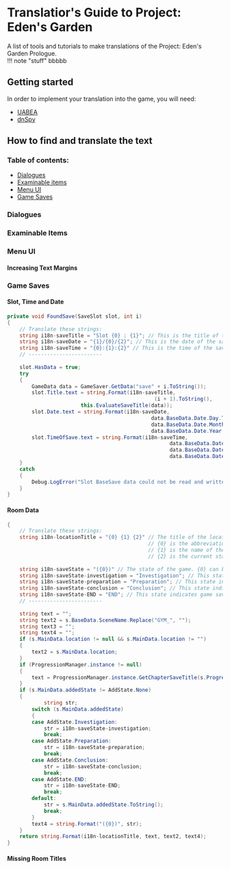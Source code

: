 # Translatior's Guide to Project: Eden's Garden
A list of tools and tutorials to make translations of the Project: Eden's Garden Prologue.  
!!! note "stuff"
bbbbb  

## Getting started
In order to implement your translation into the game, you will need:
* [UABEA](https://github.com/nesrak1/UABEA/releases/tag/v6)
* [dnSpy](https://github.com/dnSpy/dnSpy/releases/tag/v6.1.8)

## How to find and translate the text
### Table of contents:
* [Dialogues](#dialogues)
* [Examinable items](#examinable-items)
* [Menu UI](#menu-ui)
* [Game Saves](#game-saves)
### Dialogues
### Examinable Items
### Menu UI
#### Increasing Text Margins
### Game Saves
#### Slot, Time and Date
```csharp
private void FoundSave(SaveSlot slot, int i)
{
	// Translate these strings:
	string i18n-saveTitle = "Slot {0} : {1}"; // This is the title of the save. {0} is the slot number. {1} is the chapter and location.
	string i18n-saveDate = "{1}/{0}/{2}"; // This is the date of the save. {0} = day, {1} = month, {2} = year.
	string i18n-saveTime = "{0}:{1}:{2}" // This is the time of the save. {0} = hours, {1} = minutes, {2} = seconds.
	// ------------------------
	
	slot.HasData = true;
	try
	{
		GameData data = GameSaver.GetData("save" + i.ToString());
		slot.Title.text = string.Format(i18n-saveTitle,
                                                (i + 1).ToString(),
						this.EvaluateSaveTitle(data));
		slot.Date.text = string.Format(i18n-saveDate,
                                               data.BaseData.Date.Day.ToString().PadLeft(2, '0'),
                                               data.BaseData.Date.Month.ToString().PadLeft(2, '0'),
                                               data.BaseData.Date.Year.ToString());
		slot.TimeOfSave.text = string.Format(i18n-saveTime,
                                                     data.BaseData.Date.Hour.ToString().PadLeft(2, '0'),
                                                     data.BaseData.Date.Minute.ToString().PadLeft(2, '0'),
                                                     data.BaseData.Date.Second.ToString().PadLeft(2, '0'));
	}
	catch
	{
		Debug.LogError("Slot BaseSave data could not be read and written to the GUI");
	}
}
```
#### Room Data
```csharp
{
	// Translate these strings:
	string i18n-locationTitle = "{0} {1} {2}" // The title of the location part of a save file.
	                                          // {0} is the abbreviation of the chapter name;
	                                          // {1} is the name of the room;
	                                          // {2} is the current state of the game, which can be either nothing or the i18n-saveState string.
					      
	string i18n-saveState = "({0})" // The state of the game. {0} can be replaced with one of the following strings.
	string i18n-saveState-investigation = "Investigation"; // This state indicates an ongoing investigation.
	string i18n-saveState-preparation = "Preparation"; // This state indicates game saves made from the prompt before the "Class Trial Preparations" menu.
	string i18n-saveState-conclusion = "Conclusion"; // This state indicates the part of the game after a CLass Trial.
	string i18n-saveState-END = "END"; // This state indicates game saves made from the (nonexisting) prompt at the end of a chapter.
	// ------------------------
	
	string text = "";
	string text2 = s.BaseData.SceneName.Replace("GYM_", "");
	string text3 = "";
	string text4 = "";
	if (s.MainData.location != null && s.MainData.location != "")
	{
		text2 = s.MainData.location;
	}
	if (ProgressionManager.instance != null)
	{
		text = ProgressionManager.instance.GetChapterSaveTitle(s.ProgressionData.chapter);
	}
	if (s.MainData.addedState != AddState.None)
	{
	      	string str;
		switch (s.MainData.addedState)
		{
		case AddState.Investigation:
			str = i18n-saveState-investigation;
			break;
		case AddState.Preparation:
			str = i18n-saveState-preparation;
			break;
		case AddState.Conclusion:
			str = i18n-saveState-conclusion;
			break;
		case AddState.END:
			str = i18n-saveState-END;
			break;
		default:
			str = s.MainData.addedState.ToString();
			break;
		}
		text4 = string.Format("({0})", str);
	}
	return string.Format(i18n-locationTitle, text, text2, text4);
}
  ```
#### Missing Room Titles
